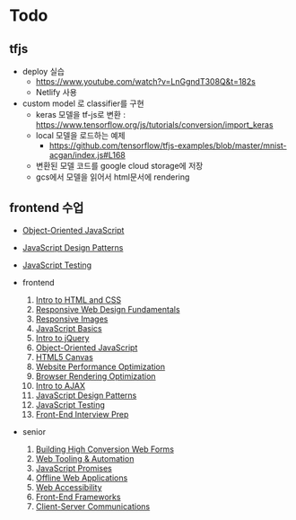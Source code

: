 # Todo

## tfjs

* deploy 실습
    * https://www.youtube.com/watch?v=LnGgndT308Q&t=182s
    * Netlify 사용
* custom model 로 classifier를 구현
    * keras 모델을 tf-js로 변환 : https://www.tensorflow.org/js/tutorials/conversion/import_keras
    * local 모델을 로드하는 예제
        * https://github.com/tensorflow/tfjs-examples/blob/master/mnist-acgan/index.js#L168
    * 변환된 모델 코드를 google cloud storage에 저장
    * gcs에서 모델을 읽어서 html문서에 rendering

## frontend 수업

* [Object-Oriented JavaScript](https://www.udacity.com/course/object-oriented-javascript--ud015)
* [JavaScript Design Patterns](https://www.udacity.com/course/javascript-design-patterns--ud989)
* [JavaScript Testing](https://www.udacity.com/course/javascript-testing--ud549)

* frontend
    1. [Intro to HTML and CSS](https://www.udacity.com/course/intro-to-html-and-css--ud304)
    1. [Responsive Web Design Fundamentals](https://www.udacity.com/course/responsive-web-design-fundamentals--ud893)
    1. [Responsive Images](https://www.udacity.com/course/responsive-images--ud882)
    1. [JavaScript Basics](https://www.udacity.com/course/javascript-basics--ud804)
    1. [Intro to jQuery](https://www.udacity.com/course/intro-to-jquery--ud245)
    1. [Object-Oriented JavaScript](https://www.udacity.com/course/object-oriented-javascript--ud015)
    1. [HTML5 Canvas](https://www.udacity.com/course/html5-canvas--ud292)
    1. [Website Performance Optimization](https://www.udacity.com/course/website-performance-optimization--ud884)
    1. [Browser Rendering Optimization](https://www.udacity.com/course/browser-rendering-optimization--ud860)
    1. [Intro to AJAX](https://www.udacity.com/course/intro-to-ajax--ud110)
    1. [JavaScript Design Patterns](https://www.udacity.com/course/javascript-design-patterns--ud989)
    1. [JavaScript Testing](https://www.udacity.com/course/javascript-testing--ud549)
    1. [Front-End Interview Prep](https://www.udacity.com/course/front-end-interview-prep--ud250)
* senior
    1. [Building High Conversion Web Forms](https://www.udacity.com/course/building-high-conversion-web-forms--ud890)
    1. [Web Tooling & Automation](https://www.udacity.com/course/web-tooling-automation--ud892)
    1. [JavaScript Promises](https://www.udacity.com/course/javascript-promises--ud898)
    1. [Offline Web Applications](https://www.udacity.com/course/offline-web-applications--ud899)
    1. [Web Accessibility](https://www.udacity.com/course/web-accessibility--ud891)
    1. [Front-End Frameworks](https://www.udacity.com/course/front-end-frameworks--ud894)
    1. [Client-Server Communications](https://www.udacity.com/course/client-server-communication--ud897)







